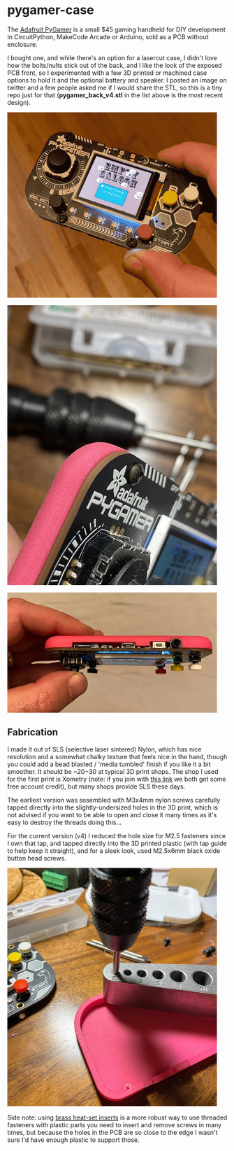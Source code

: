 # pygamer-case

The [Adafruit PyGamer](https://www.adafruit.com/product/4242) is a small $45 gaming handheld for DIY development in CircuitPython, MakeCode Arcade or Arduino, sold as a PCB without enclosure.

I bought one, and while there's an option for a lasercut case, I didn't love how the bolts/nults stick out of the back, and I like the look of the exposed PCB front, so I experimented with a few 3D printed or machined case options to hold it and the optional battery and speaker. I posted an image on twitter and a few people asked me if I would share the STL, so this is a tiny repo just for that (**pygamer_back_v4.stl** in the list above is the most recent design).

![animation of pygamer in case](images/pygamer-backcase1.gif)

![](images/pygamer_v4_button.JPG)

![](images/pygamer_v4_top.JPG)

## Fabrication

I made it out of SLS (selective laser sintered) Nylon, which has nice resolution and a somewhat chalky texture that feels nice in the hand, though you could add a bead blasted / 'media tumbled' finish if you like it a bit smoother. It should be ~$20-$30 at typical 3D print shops. The shop I used for the first print is Xometry (note: if you join with [this link](https://mbsy.co/3qpWPJ) we both get some free account credit), but many shops provide SLS these days.

The earliest version was assembled with M3x4mm nylon screws carefully tapped directly into the slightly-undersized holes in the 3D print, which is not advised if you want to be able to open and close it many times as it's easy to destroy the threads doing this... 

For the current version (v4) I reduced the hole size for M2.5 fasteners since I own that tap, and tapped directly into the 3D printed plastic (with tap guide to help keep it straight), and for a sleek look, used M2.5x6mm black oxide button head screws.

![](images/pygamer_v4_tap.JPG)

Side note: using [brass heat-set inserts](https://www.adafruit.com/product/4256) is a more robust way to use threaded fasteners with plastic parts you need to insert and remove screws in many times, but because the holes in the PCB are so close to the edge I wasn't sure I'd have enough plastic to support those.